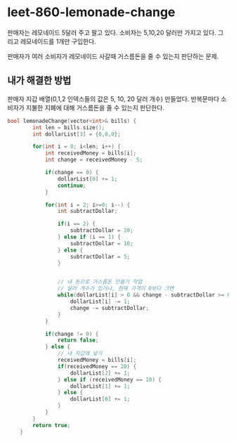 # leet-860-lemonade-change

판매자는 레모네이드 5달러 주고 팔고 있다.
소비자는 5,10,20 달러만 가지고 있다. 그리고 레모네이드를 1개만 구입한다.

판매자가 여러 소비자가 레모네이드 사갈때 거스름돈을 줄 수 있는지 판단하는 문제.

## 내가 해결한 방법

판매자 지갑 배열(0,1,2 인덱스들의 값은 5, 10, 20 달러 개수) 만들었다.
반복문마다 소비자가 지불한 지폐에 대해 거스름돈을 줄 수 있는지 판단한다.

```C
bool lemonadeChange(vector<int>& bills) {
        int len = bills.size();
        int dollarList[3] = {0,0,0};

        for(int i = 0; i<len; i++) {
            int receivedMoney = bills[i];
            int change = receivedMoney - 5;

            if(change == 0) {
                dollarList[0] += 1;
                continue;
            }

            for(int i = 2; i>=0; i--) {
                int subtractDollar;

                if(i == 2) {
                    subtractDollar = 20;
                } else if (i == 1) {
                    subtractDollar = 10;
                } else {
                    subtractDollar = 5;
                }


                // 내 돈으로 거스름돈 만들기 작업
                // 달러 개수가 있거나, 현재 가격이 0보다 크면
                while(dollarList[i] > 0 && change - subtractDollar >= 0) {
                    dollarList[i] -= 1;
                    change -= subtractDollar;
                }
            }

            if(change != 0) {
                return false;
            } else {
                // 내 지갑에 넣기
                receivedMoney = bills[i];
                if(receivedMoney == 20) {
                    dollarList[2] += 1;
                } else if (receivedMoney == 10) {
                    dollarList[1] += 1;
                } else {
                    dollarList[0] += 1;
                }
            }
        }
        return true;
    }
```
